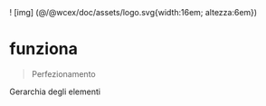 <!--DESC: {"icon":"explore"} -->! [img] (@/@wcex/doc/assets/logo.svg{width:16em; altezza:6em})
# funziona
> Perfezionamento

Gerarchia degli elementi